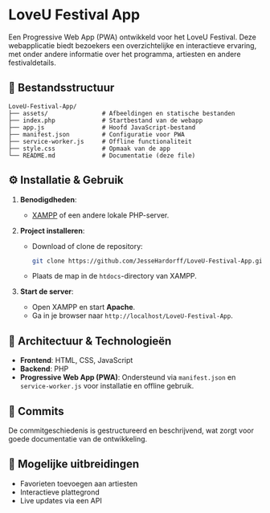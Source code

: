
# LoveU Festival App

Een Progressive Web App (PWA) ontwikkeld voor het LoveU Festival. Deze webapplicatie biedt bezoekers een overzichtelijke en interactieve ervaring, met onder andere informatie over het programma, artiesten en andere festivaldetails.

## 📁 Bestandsstructuur

```
LoveU-Festival-App/
├── assets/               # Afbeeldingen en statische bestanden
├── index.php             # Startbestand van de webapp
├── app.js                # Hoofd JavaScript-bestand
├── manifest.json         # Configuratie voor PWA
├── service-worker.js     # Offline functionaliteit
├── style.css             # Opmaak van de app
└── README.md             # Documentatie (deze file)
```

## ⚙️ Installatie & Gebruik

1. **Benodigdheden**:

   * [XAMPP](https://www.apachefriends.org/index.html) of een andere lokale PHP-server.

2. **Project installeren**:

   * Download of clone de repository:

     ```bash
     git clone https://github.com/JesseHardorff/LoveU-Festival-App.git
     ```
   * Plaats de map in de `htdocs`-directory van XAMPP.

3. **Start de server**:

   * Open XAMPP en start **Apache**.
   * Ga in je browser naar `http://localhost/LoveU-Festival-App`.

## 🧱 Architectuur & Technologieën

* **Frontend**: HTML, CSS, JavaScript
* **Backend**: PHP
* **Progressive Web App (PWA)**: Ondersteund via `manifest.json` en `service-worker.js` voor installatie en offline gebruik.

## 🔄 Commits

De commitgeschiedenis is gestructureerd en beschrijvend, wat zorgt voor goede documentatie van de ontwikkeling.

## 📌 Mogelijke uitbreidingen

* Favorieten toevoegen aan artiesten
* Interactieve plattegrond
* Live updates via een API

